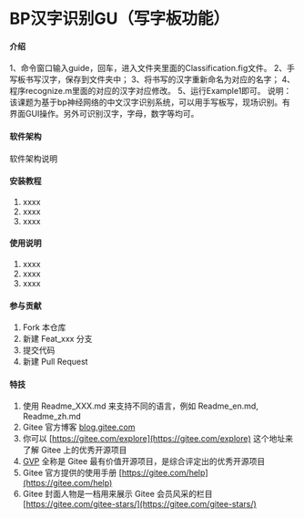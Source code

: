 # BP汉字识别GU（写字板功能）

#### 介绍
1、命令窗口输入guide，回车，进入文件夹里面的Classification.fig文件。
2、手写板书写汉字，保存到文件夹中；
3、将书写的汉字重新命名为对应的名字；
4、程序recognize.m里面的对应的汉字对应修改。
5、运行Example1即可。
说明：
该课题为基于bp神经网络的中文汉字识别系统，可以用手写板写，现场识别。有界面GUI操作。另外可识别汉字，字母，数字等均可。

#### 软件架构
软件架构说明


#### 安装教程

1.  xxxx
2.  xxxx
3.  xxxx

#### 使用说明

1.  xxxx
2.  xxxx
3.  xxxx

#### 参与贡献

1.  Fork 本仓库
2.  新建 Feat_xxx 分支
3.  提交代码
4.  新建 Pull Request


#### 特技

1.  使用 Readme\_XXX.md 来支持不同的语言，例如 Readme\_en.md, Readme\_zh.md
2.  Gitee 官方博客 [blog.gitee.com](https://blog.gitee.com)
3.  你可以 [https://gitee.com/explore](https://gitee.com/explore) 这个地址来了解 Gitee 上的优秀开源项目
4.  [GVP](https://gitee.com/gvp) 全称是 Gitee 最有价值开源项目，是综合评定出的优秀开源项目
5.  Gitee 官方提供的使用手册 [https://gitee.com/help](https://gitee.com/help)
6.  Gitee 封面人物是一档用来展示 Gitee 会员风采的栏目 [https://gitee.com/gitee-stars/](https://gitee.com/gitee-stars/)

